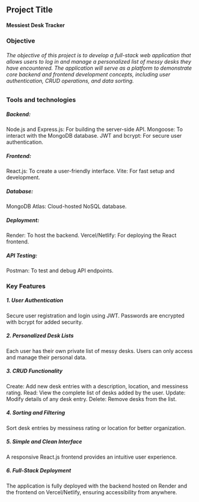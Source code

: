 
## Project Title 
#### Messiest Desk Tracker
### Objective
###### The objective of this project is to develop a full-stack web application that allows users to log in and manage a personalized list of messy desks they have encountered. The application will serve as a platform to demonstrate core backend and frontend development concepts, including user authentication, CRUD operations, and data sorting.

### Tools and technologies
##### Backend:

Node.js and Express.js: For building the server-side API.
Mongoose: To interact with the MongoDB database.
JWT and bcrypt: For secure user authentication.
##### Frontend:

React.js: To create a user-friendly interface.
Vite: For fast setup and development.
##### Database:

MongoDB Atlas: Cloud-hosted NoSQL database.
##### Deployment:

Render: To host the backend.
Vercel/Netlify: For deploying the React frontend.
##### API Testing:

Postman: To test and debug API endpoints.


### Key Features 

##### 1. User Authentication 
Secure user registration and login using JWT.
Passwords are encrypted with bcrypt for added security.
##### 2. Personalized Desk Lists
Each user has their own private list of messy desks.
Users can only access and manage their personal data.
##### 3. CRUD Functionality
Create: Add new desk entries with a description, location, and messiness rating.
Read: View the complete list of desks added by the user.
Update: Modify details of any desk entry.
Delete: Remove desks from the list.
##### 4. Sorting and Filtering
Sort desk entries by messiness rating or location for better organization.
##### 5. Simple and Clean Interface
A responsive React.js frontend provides an intuitive user experience.
##### 6. Full-Stack Deployment
The application is fully deployed with the backend hosted on Render and the frontend on Vercel/Netlify, ensuring accessibility from anywhere.

